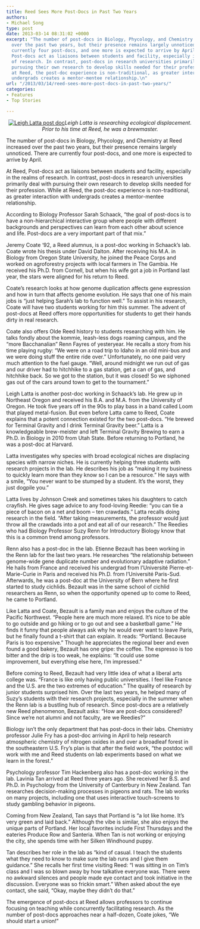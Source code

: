 ```yaml
---
title: Reed Sees More Post-Docs in Past Two Years
authors:
- Michael Song
type: post
date: 2013-03-14 08:31:02 +0000
excerpt: "The number of post-docs in Biology, Phycology, and Chemistry at Reed increased
  over the past two years, but their presence remains largely unnoticed. There are
  currently four post-docs, and one more is expected to arrive by April.  \n\nAt Reed,
  Post-docs act as liaisons between students and facility, especially in the realms
  of research. In contrast, post-docs in research universities primarily deal with
  pursuing their own research to develop skills needed for their profession. While
  at Reed, the post-doc experience is non-traditional, as greater interaction with
  undergrads creates a mentor-mentee relationship.\n"
url: "/2013/03/14/reed-sees-more-post-docs-in-past-two-years/"
categories:
- Features
- Top Stories

---
```

<p style="text-align: center;">
  <a href="https://i2.wp.com/www.reedquest.org/wp-content/uploads/2013/03/Post-Doc_web.jpg"><img class="aligncenter size-full wp-image-2168" alt="Leigh Latta post doc" src="https://i2.wp.com/www.reedquest.org/wp-content/uploads/2013/03/Post-Doc_web.jpg?resize=770%2C513" data-recalc-dims="1" /></a><em>Leigh Latta is researching ecological displacement. Prior to his time at Reed, he was a brewmaster.</em>
</p>

The number of post-docs in Biology, Phycology, and Chemistry at Reed increased over the past two years, but their presence remains largely unnoticed. There are currently four post-docs, and one more is expected to arrive by April.

At Reed, Post-docs act as liaisons between students and facility, especially in the realms of research. In contrast, post-docs in research universities primarily deal with pursuing their own research to develop skills needed for their profession. While at Reed, the post-doc experience is non-traditional, as greater interaction with undergrads creates a mentor-mentee relationship.

According to Biology Professor Sarah Schaack, &#8220;the goal of post-docs is to have a non-hierarchical interactive group where people with different backgrounds and perspectives can learn from each other about science and life. Post-docs are a very important part of that mix.&#8221;

Jeremy Coate ‘92, a Reed alumnus, is a post-doc working in Schaack&#8217;s lab. Coate wrote his thesis under David Dalton. After receiving his M.A. in Biology from Oregon State University, he joined the Peace Corps and worked on agroforestry projects with local farmers in The Gambia. He received his Ph.D. from Cornell, but when his wife got a job in Portland last year, the stars were aligned for his return to Reed.

Coate&#8217;s research looks at how genome duplication affects gene expression and how in turn that affects genome evolution. He says that one of his main jobs is &#8220;just helping Sarah&#8217;s lab to function well.&#8221; To assist in his research, Coate will have two students working for him this summer. The advent of post-docs at Reed offers more opportunities for students to get their hands dirty in real research.

Coate also offers Olde Reed history to students researching with him. He talks fondly about the kommie, leash-less dogs roaming campus, and the &#8220;more Bacchanalian&#8221; Renn Fayres of yesteryear. He recalls a story from his time playing rugby: &#8220;We were on a road trip to Idaho in an old mini-bus and we were doing stuff the entire ride over.” Unfortunately, no one paid very much attention to the fuel gauge. “Well, around midnight we run out of gas and our driver had to hitchhike to a gas station, get a can of gas, and hitchhike back. So we got to the station, but it was closed! So we siphoned gas out of the cars around town to get to the tournament.&#8221;

Leigh Latta is another post-doc working in Schaack’s lab. He grew up in Northeast Oregon and received his B.A. and M.A. from the University of Oregon. He took five years off in the 90s to play bass in a band called Loom that played metal-fusion. But even before Latta came to Reed, Coate explains that a potent connection existed for the two post-docs. “He brewed for Terminal Gravity and I drink Terminal Gravity beer.&#8221; Latta is a knowledgeable brew-meister and left Terminal Gravity Brewing to earn a Ph.D. in Biology in 2010 from Utah State. Before returning to Portland, he was a post-doc at Harvard.

Latta investigates why species with broad ecological niches are displacing species with narrow niches. He is currently helping three students with research projects in the lab. He describes his job as &#8220;making it my business to quickly learn more than they know so I can be a resource.&#8221; He says with a smile, “You never want to be stumped by a student. It&#8217;s the worst, they just dogpile you.&#8221;

Latta lives by Johnson Creek and sometimes takes his daughters to catch crayfish. He gives sage advice to any food-loving Reedie: &#8220;you can tie a piece of bacon on a net and boom &#8211; ten crawdads.&#8221; Latta recalls doing research in the field. &#8220;After taking measurements, the professor would just throw all the crawdads into a pot and eat all of our research.&#8221; The Reedies who had Biology Professor Suzy Renn for Introductory Biology know that this is a common trend among professors.

Renn also has a post-doc in the lab. Etienne Bezault has been working in the Renn lab for the last two years. He researches &#8220;the relationship between genome-wide gene duplicate number and evolutionary adaptive radiation.&#8221; He hails from France and received his undergrad from l’Université Pierre-et-Marie-Curie in Paris and received his Ph.D. from l’Université Paris-Sud. Afterwards, he was a post-doc at the University of Bern where he first started to study cichlids. Bezault was in the same school of cichlid researchers as Renn, so when the opportunity opened up to come to Reed, he came to Portland.

Like Latta and Coate, Bezault is a family man and enjoys the culture of the Pacific Northwest. &#8220;People here are much more relaxed. It&#8217;s nice to be able to go outside and go hiking or to go out and see a basketball game.&#8221; He finds it funny that people always ask why he would ever want to leave Paris, but he finally found a t-shirt that can explain. It reads: &#8220;Portland. Because Paris is too expensive.&#8221; Though he appreciates the regional beer and even found a good bakery, Bezault has one gripe: the coffee. The espresso is too bitter and the drip is too weak, he explains: &#8220;It could use some improvement, but everything else here, I&#8217;m impressed.&#8221;

Before coming to Reed, Bezault had very little idea of what a liberal arts college was. &#8220;France is like only having public universities. I feel like France and the U.S. are the two extremes of education.&#8221; The quality of research by junior students surprised him. Over the last two years, he helped many of Suzy&#8217;s students with their research projects, especially in the summer when the Renn lab is a bustling hub of research. Since post-docs are a relatively new Reed phenomenon, Bezault asks: &#8220;How are post-docs considered? Since we&#8217;re not alumni and not faculty, are we Reedies?&#8221;

Biology isn&#8217;t the only department that has post-docs in their labs. Chemistry professor Julie Fry has a post-doc arriving in April to help research atmospheric chemistry of nitrogen oxides in and over a broadleaf forest in the southeastern U.S. Fry’s plan is that after the field work, “the postdoc will work with me and Reed students on lab experiments based on what we learn in the forest.”

Psychology professor Tim Hackenberg also has a post-doc working in the lab. Lavinia Tan arrived at Reed three years ago. She received her B.S. and Ph.D. in Psychology from the University of Canterbury in New Zealand. Tan researches decision-making processes in pigeons and rats. The lab works on many projects, including one that uses interactive touch-screens to study gambling behavior in pigeons.

Coming from New Zealand, Tan says that Portland is “a lot like home. It’s very green and laid back.” Although the vibe is similar, she also enjoys the unique parts of Portland. Her local favorites include First Thursdays and the eateries Produce Row and Santeria. When Tan is not working or enjoying the city, she spends time with her Silken Windhound puppy.

Tan describes her role in the lab as “kind of casual. I teach the students what they need to know to make sure the lab runs and I give them guidance.” She recalls her first time visiting Reed: “I was sitting in on Tim’s class and I was so blown away by how talkative everyone was. There were no awkward silences and people made eye contact and took initiative in the discussion. Everyone was so frickin smart.” When asked about the eye contact, she said, “Okay, maybe they didn’t do that.”

The emergence of post-docs at Reed allows professors to continue focusing on teaching while concurrently facilitating research. As the number of post-docs approaches near a half-dozen, Coate jokes, “We should start a union!”